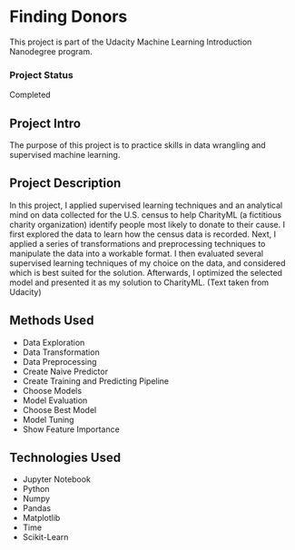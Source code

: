  # Finding Donors
This project is part of the Udacity Machine Learning Introduction Nanodegree program.

### Project Status
Completed

## Project Intro
The purpose of this project is to practice skills in data wrangling and supervised machine learning.

## Project Description
In this project, I applied supervised learning techniques and an analytical mind on data collected for the U.S. census to help CharityML (a fictitious charity organization) identify people most likely to donate to their cause. I first explored the data to learn how the census data is recorded. Next, I applied a series of transformations and preprocessing techniques to manipulate the data into a workable format. I then evaluated several supervised learning techniques of my choice on the data, and considered which is best suited for the solution. Afterwards, I optimized the selected model and presented it as my solution to CharityML. (Text taken from Udacity)

## Methods Used
- Data Exploration
- Data Transformation
- Data Preprocessing
- Create Naive Predictor
- Create Training and Predicting Pipeline
- Choose Models
- Model Evaluation 
- Choose Best Model
- Model Tuning
- Show Feature Importance

## Technologies Used
- Jupyter Notebook
- Python
- Numpy
- Pandas
- Matplotlib
- Time
- Scikit-Learn
